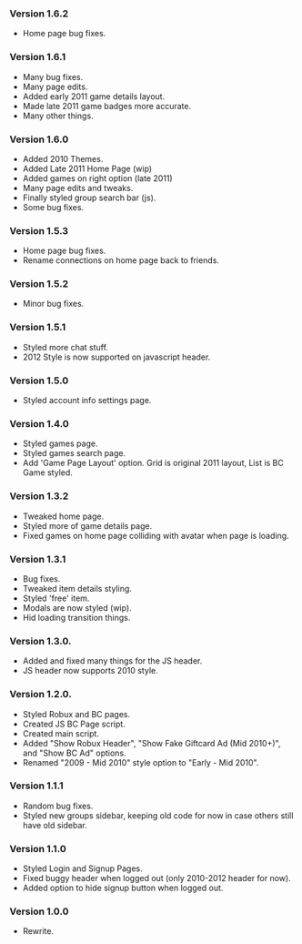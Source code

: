 ### Version 1.6.2
- Home page bug fixes.
### Version 1.6.1
- Many bug fixes.
- Many page edits.
- Added early 2011 game details layout.
- Made late 2011 game badges more accurate.
- Many other things.
### Version 1.6.0
- Added 2010 Themes.
- Added Late 2011 Home Page (wip)
- Added games on right option (late 2011)
- Many page edits and tweaks.
- Finally styled group search bar (js).
- Some bug fixes.
### Version 1.5.3
- Home page bug fixes.
- Rename connections on home page back to friends.
### Version 1.5.2
- Minor bug fixes.
### Version 1.5.1
- Styled more chat stuff.
- 2012 Style is now supported on javascript header.
### Version 1.5.0
- Styled account info settings page.
### Version 1.4.0
- Styled games page.
- Styled games search page.
- Add 'Game Page Layout' option. Grid is original 2011 layout, List is BC Game styled.
### Version 1.3.2
- Tweaked home page.
- Styled more of game details page.
- Fixed games on home page colliding with avatar when page is loading.
### Version 1.3.1
- Bug fixes.
- Tweaked item details styling.
- Styled 'free' item.
- Modals are now styled (wip).
- Hid loading transition things.
### Version 1.3.0.
- Added and fixed many things for the JS header.
- JS header now supports 2010 style.
### Version 1.2.0.
- Styled Robux and BC pages.
- Created JS BC Page script.
- Created main script.
- Added "Show Robux Header", "Show Fake Giftcard Ad (Mid 2010+)", and "Show BC Ad" options.
- Renamed "2009 - Mid 2010" style option to "Early - Mid 2010".
### Version 1.1.1
- Random bug fixes.
- Styled new groups sidebar, keeping old code for now in case others still have old sidebar.
### Version 1.1.0
- Styled Login and Signup Pages.
- Fixed buggy header when logged out (only 2010-2012 header for now).
- Added option to hide signup button when logged out.
### Version 1.0.0
- Rewrite.
